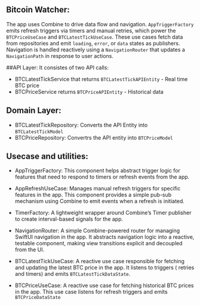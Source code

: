 ## Bitcoin Watcher:

The app uses Combine to drive data flow and navigation. `AppTriggerFactory`
emits refresh triggers via timers and manual retries, which power the
`BTCPriceUseCase` and `BTCLatestTickUseCase`. These use cases fetch data from
repositories and emit `loading`, `error`, or `data` states as publishers.
Navigation is handled reactively using a `NavigationRouter` that updates a
`NavigationPath` in response to user actions.

##API Layer:
It consistes of two API calls: 
- BTCLatestTickService that returns `BTCLatestTickAPIEntity` - Real time BTC price
- BTCPriceService returns `BTCPriceAPIEntity` - Historical data 

## Domain Layer:
- BTCLatestTickRepository: Converts the API Entity into `BTCLatestTickModel`
- BTCPriceRepository: Convertrs the API entity into `BTCPriceModel`

## Usecase and utilities:
- AppTriggerFactory: This component helps abstract trigger logic for features that need to respond to timers or refresh events from the app.

- AppRefreshUseCase: Manages manual refresh triggers for specific features in the app. This component provides a simple pub-sub mechanism using Combine to emit events when a refresh is initiated.

- TimerFactory: A lightweight wrapper around Combine’s Timer publisher to create interval-based signals for the app.

- NavigationRouter: A simple Combine-powered router for managing SwiftUI navigation in the app. It abstracts navigation logic into a reactive, testable component, making view transitions explicit and decoupled from the UI.

- BTCLatestTickUseCase: A reactive use case responsible for fetching and updating the latest BTC price in the app. It listens to triggers ( retries and timers) and emits `BTCLatestTickDataState`.

- BTCPriceUseCase: A reactive use case for fetching historical BTC prices in the app. This use case listens for refresh triggers and emits `BTCPriceDataState` 

